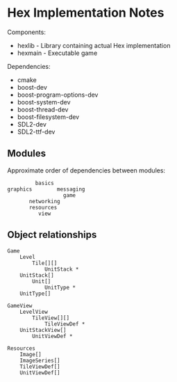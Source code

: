 Hex Implementation Notes
========================

Components:
  * hexlib - Library containing actual Hex implementation
  * hexmain - Executable game

Dependencies:
  * cmake
  * boost-dev
  * boost-program-options-dev
  * boost-system-dev
  * boost-thread-dev
  * boost-filesystem-dev
  * SDL2-dev
  * SDL2-ttf-dev


Modules
-------

Approximate order of dependencies between modules:

             basics
    graphics        messaging
                      game
           networking
           resources
              view


Object relationships
--------------------

    Game
        Level
            Tile[][]
                UnitStack *
        UnitStack[]
            Unit[]
                UnitType *
        UnitType[]

    GameView
        LevelView
            TileView[][]
                TileViewDef *
        UnitStackView[]
            UnitViewDef *

    Resources
        Image[]
        ImageSeries[]
        TileViewDef[]
        UnitViewDef[]
